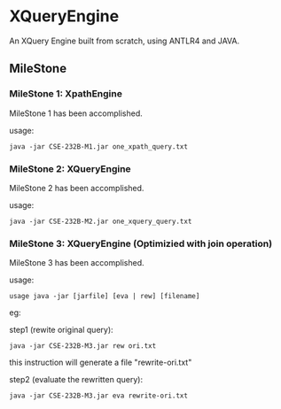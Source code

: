 # XQueryEngine
An XQuery Engine built from scratch, using ANTLR4 and JAVA. 

## MileStone
### MileStone 1: XpathEngine
MileStone 1 has been accomplished.

usage: 

    java -jar CSE-232B-M1.jar one_xpath_query.txt
    
### MileStone 2: XQueryEngine
MileStone 2 has been accomplished.

usage:

    java -jar CSE-232B-M2.jar one_xquery_query.txt
    
### MileStone 3: XQueryEngine (Optimizied with join operation)
MileStone 3 has been accomplished.

usage: 

    usage java -jar [jarfile] [eva | rew] [filename]
    
eg:
    
step1 (rewite original query):

    java -jar CSE-232B-M3.jar rew ori.txt
    
this instruction will generate a file "rewrite-ori.txt"
    
step2 (evaluate the rewritten query):

    java -jar CSE-232B-M3.jar eva rewrite-ori.txt
    
